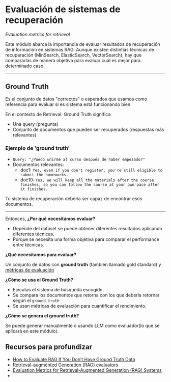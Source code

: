 
# Evaluación de sistemas de recuperación
*Evaluation metrics for retrieval*

Este módulo abarca la importancia de evaluar resultados de recuperación de información en sistemas RAG. Aunque existen distintias técnicas de recuperación (MinSearch, ElasticSearch, VectorSearch), hay que compararlas de manera objetiva para evaluar cuál es mejor para determinado caso.

---
##  Ground Truth
Es el conjunto de datos "correctos" o esperados que usamos como referencia para evaluar si es sistema está funcionando bien.

En el contexto de Retrieval:
Ground Truth significa
- Una query (pregunta)
- Conjunto de documentos que pueden ser recuperados (respuestas más relevantes)

### Ejemplo de 'ground truth'
- `Query: "¿Puedo unirme al curso después de haber empezado?"`
- Documentos relevantes: 
    - doc1: `Yes, even if you don't register, you're still eligible to submit the homeworks. `
    - doc10: `Yes, we will keep all the materials after the course finishes, so you can follow the course at your own pace after it finishes.`

Tu sistema de recuperación debería ser capaz de encontrar esos documentos.

---

Entonces, 
**¿Por qué necesitamos evaluar?**
- Depende del dataset se puede obtener diferentes resultados aplicando diferentes técnicas.
- Porque se necesita una forma objetiva para comparar el performance entre técnicas.

**¿Qué necesitamos para evaluar?** <p>
Un conjunto de datos con **ground truth** (también llamado gold standard) y [métricas de evaluación]()

**¿Cómo se usa el Ground Truth?**
- Ejecutas el sistema de búsqueda escogido.
- Se compara los documentos que retorna con los que debería retornar según el `ground truth`
- Se usan métricas de evaluación para cuantificar el rendimiento.

**¿Cómo se genera el ground truth?** <p>
Se puede generar manualmente o usando LLM como evaluador(lo que se aplicará en este módulo). 

## Recursos para profundizar

- [How to Evaluate RAG If You Don’t Have Ground Truth Data](https://medium.com/data-science/how-to-evaluate-rag-if-you-dont-have-ground-truth-data-590697061d89)
- [Retrieval-augmented Generation (RAG) evaluators](https://learn.microsoft.com/en-us/azure/ai-foundry/concepts/evaluation-evaluators/rag-evaluators)
- [Evaluation Metrics for Retrieval-Augmented Generation (RAG) Systems
](https://www.geeksforgeeks.org/nlp/evaluation-metrics-for-retrieval-augmented-generation-rag-systems/)
- 